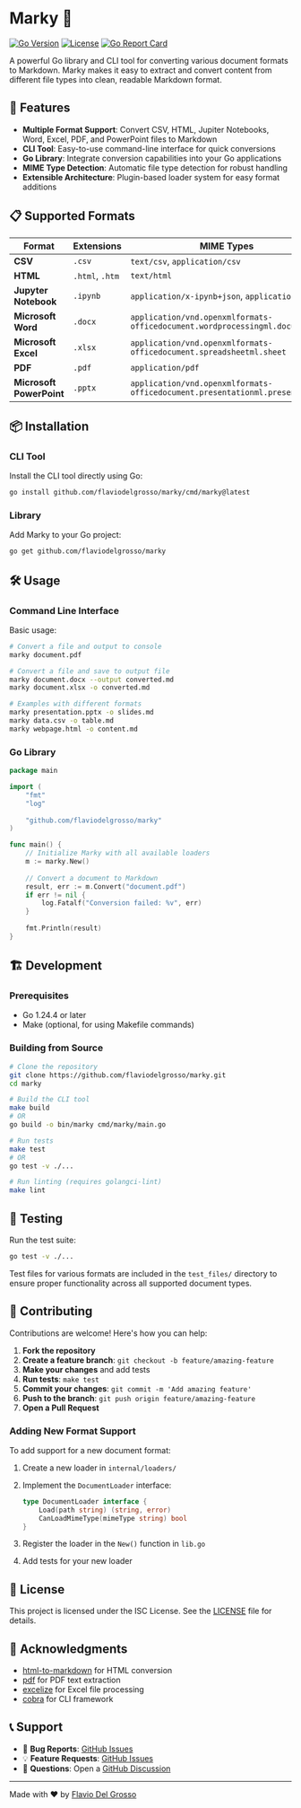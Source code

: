 # Marky 📝

[![Go Version](https://img.shields.io/github/go-mod/go-version/flaviodelgrosso/marky)](https://golang.org/doc/go1.24)
[![License](https://img.shields.io/badge/license-ISC-blue.svg)](LICENSE)
[![Go Report Card](https://goreportcard.com/badge/github.com/flaviodelgrosso/marky)](https://goreportcard.com/report/github.com/flaviodelgrosso/marky)

A powerful Go library and CLI tool for converting various document formats to Markdown. Marky makes it easy to extract and convert content from different file types into clean, readable Markdown format.

## 🚀 Features

- **Multiple Format Support**: Convert CSV, HTML, Jupiter Notebooks, Word, Excel, PDF, and PowerPoint files to Markdown
- **CLI Tool**: Easy-to-use command-line interface for quick conversions
- **Go Library**: Integrate conversion capabilities into your Go applications
- **MIME Type Detection**: Automatic file type detection for robust handling
- **Extensible Architecture**: Plugin-based loader system for easy format additions

## 📋 Supported Formats

| Format | Extensions | MIME Types |
|--------|------------|------------|
| **CSV** | `.csv` | `text/csv`, `application/csv` |
| **HTML** | `.html`, `.htm` | `text/html` |
| **Jupyter Notebook** | `.ipynb` | `application/x-ipynb+json`, `application/json` |
| **Microsoft Word** | `.docx` | `application/vnd.openxmlformats-officedocument.wordprocessingml.document` |
| **Microsoft Excel** | `.xlsx` | `application/vnd.openxmlformats-officedocument.spreadsheetml.sheet` |
| **PDF** | `.pdf` | `application/pdf` |
| **Microsoft PowerPoint** | `.pptx` | `application/vnd.openxmlformats-officedocument.presentationml.presentation` |

## 📦 Installation

### CLI Tool

Install the CLI tool directly using Go:

```bash
go install github.com/flaviodelgrosso/marky/cmd/marky@latest
```

### Library

Add Marky to your Go project:

```bash
go get github.com/flaviodelgrosso/marky
```

## 🛠️ Usage

### Command Line Interface

Basic usage:

```bash
# Convert a file and output to console
marky document.pdf

# Convert a file and save to output file
marky document.docx --output converted.md
marky document.xlsx -o converted.md

# Examples with different formats
marky presentation.pptx -o slides.md
marky data.csv -o table.md
marky webpage.html -o content.md
```

### Go Library

```go
package main

import (
    "fmt"
    "log"
    
    "github.com/flaviodelgrosso/marky"
)

func main() {
    // Initialize Marky with all available loaders
    m := marky.New()
    
    // Convert a document to Markdown
    result, err := m.Convert("document.pdf")
    if err != nil {
        log.Fatalf("Conversion failed: %v", err)
    }
    
    fmt.Println(result)
}
```

## 🏗️ Development

### Prerequisites

- Go 1.24.4 or later
- Make (optional, for using Makefile commands)

### Building from Source

```bash
# Clone the repository
git clone https://github.com/flaviodelgrosso/marky.git
cd marky

# Build the CLI tool
make build
# OR
go build -o bin/marky cmd/marky/main.go

# Run tests
make test
# OR
go test -v ./...

# Run linting (requires golangci-lint)
make lint
```

## 🧪 Testing

Run the test suite:

```bash
go test -v ./...
```

Test files for various formats are included in the `test_files/` directory to ensure proper functionality across all supported document types.

## 🤝 Contributing

Contributions are welcome! Here's how you can help:

1. **Fork the repository**
2. **Create a feature branch**: `git checkout -b feature/amazing-feature`
3. **Make your changes** and add tests
4. **Run tests**: `make test`
5. **Commit your changes**: `git commit -m 'Add amazing feature'`
6. **Push to the branch**: `git push origin feature/amazing-feature`
7. **Open a Pull Request**

### Adding New Format Support

To add support for a new document format:

1. Create a new loader in `internal/loaders/`
2. Implement the `DocumentLoader` interface:

   ```go
   type DocumentLoader interface {
       Load(path string) (string, error)
       CanLoadMimeType(mimeType string) bool
   }
   ```

3. Register the loader in the `New()` function in `lib.go`
4. Add tests for your new loader

## 📄 License

This project is licensed under the ISC License. See the [LICENSE](LICENSE) file for details.

## 🙏 Acknowledgments

- [html-to-markdown](https://github.com/JohannesKaufmann/html-to-markdown) for HTML conversion
- [pdf](https://github.com/ledongthuc/pdf) for PDF text extraction
- [excelize](https://github.com/xuri/excelize) for Excel file processing
- [cobra](https://github.com/spf13/cobra) for CLI framework

## 📞 Support

- 🐛 **Bug Reports**: [GitHub Issues](https://github.com/flaviodelgrosso/marky/issues)
- 💡 **Feature Requests**: [GitHub Issues](https://github.com/flaviodelgrosso/marky/issues)
- 📧 **Questions**: Open a [GitHub Discussion](https://github.com/flaviodelgrosso/marky/discussions)

---

Made with ❤️ by [Flavio Del Grosso](https://github.com/flaviodelgrosso)

